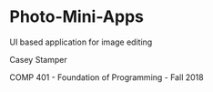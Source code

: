 # Photo-Mini-Apps
UI based application for image editing

Casey Stamper

COMP 401 - Foundation of Programming - Fall 2018

